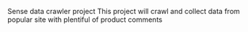 Sense data crawler project
This project will crawl and collect data from popular site with plentiful of product comments